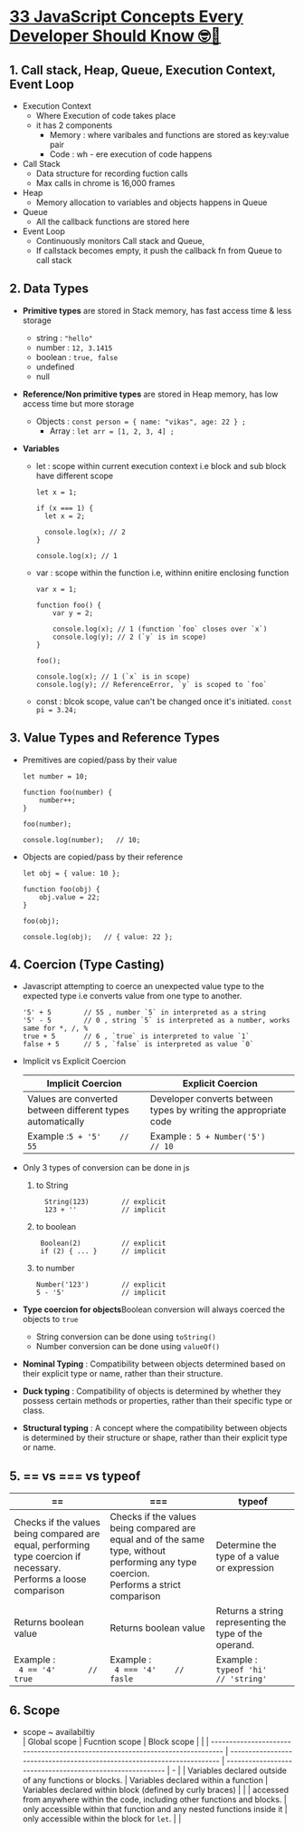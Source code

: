 # [33 JavaScript Concepts Every Developer Should Know 🤓️💯️](https://dev.to/eludadev/33-javascript-concepts-every-beginner-should-know-with-tutorials-4kao#1-call-stack)

## 1. Call stack, Heap, Queue, Execution Context, Event Loop

- Execution Context
  - Where Execution of code takes place
  - it has 2 components
    - Memory : where varibales and functions are stored as key:value pair
    - Code : wh - ere execution of code happens
- Call Stack
  - Data structure for recording fuction calls
  - Max calls in chrome is 16,000 frames
- Heap
  - Memory allocation to variables and objects happens in Queue
- Queue
  - All the callback functions are stored here
- Event Loop
  - Continuously monitors Call stack and Queue,
  - If callstack becomes empty, it push the callback fn from Queue to call stack

## 2. Data Types

- **Primitive types** are stored in Stack memory, has fast access time & less storage

  - string : `"hello"`
  - number : `12, 3.1415`
  - boolean : `true, false`
  - undefined
  - null

- **Reference/Non primitive types** are stored in Heap memory, has low access time but more storage

  - Objects : `const person = { name: "vikas", age: 22 } ;`
    - Array : `let arr = [1, 2, 3, 4] ;`

- **Variables**

  - let : scope within current execution context i.e block and sub block have different scope

    ```
    let x = 1;

    if (x === 1) {
      let x = 2;

      console.log(x); // 2
    }

    console.log(x); // 1
    ```

  - var : scope within the function i.e, withinn enitire enclosing function

    ```
    var x = 1;

    function foo() {
        var y = 2;

        console.log(x); // 1 (function `foo` closes over `x`)
        console.log(y); // 2 (`y` is in scope)
    }

    foo();

    console.log(x); // 1 (`x` is in scope)
    console.log(y); // ReferenceError, `y` is scoped to `foo`
    ```

  - const : blcok scope, value can't be changed once it's initiated.
    `const pi = 3.24;`

## 3. Value Types and Reference Types

- Premitives are copied/pass by their value

  ```
  let number = 10;

  function foo(number) {
      number++;
  }

  foo(number);

  console.log(number);   // 10;
  ```

- Objects are copied/pass by their reference

  ```
  let obj = { value: 10 };

  function foo(obj) {
      obj.value = 22;
  }

  foo(obj);

  console.log(obj);   // { value: 22 };
  ```

## 4. Coercion (Type Casting)

- Javascript attempting to coerce an unexpected value type to the expected type i.e converts value from one type to another.

  ```
  '5' + 5        // 55 , number `5` in interpreted as a string
  '5' - 5        // 0 , string `5` is interpreted as a number, works same for *, /, %
  true + 5       // 6 , `true` is interpreted to value `1`
  false + 5      // 5 , `false` is interpreted as value `0`
  ```

- Implicit vs Explicit Coercion

  | Implicit Coercion                                          | Explicit Coercion                                                |
  | ---------------------------------------------------------- | ---------------------------------------------------------------- |
  | Values are converted between different types automatically | Developer converts between types by writing the appropriate code |
  | Example :`5 + '5'    // 55`                                | Example :` 5 + Number('5')    // 10`                             |

- Only 3 types of conversion can be done in js

  1. to String
     ```
       String(123)        // explicit
       123 + ''           // implicit
     ```
  2. to boolean
     ```
      Boolean(2)          // explicit
      if (2) { ... }      // implicit
     ```
  3. to number
     ```
     Number('123')        // explicit
     5 - '5'              // implicit
     ```

- **Type coercion for objects**Boolean conversion will always coerced the objects to `true`

  - String conversion can be done using `toString()`
  - Number conversion can be done using `valueOf()`

- **Nominal Typing** : Compatibility between objects determined based on their explicit type or name, rather than their structure.
- **Duck typing** : Compatibility of objects is determined by whether they possess certain methods or properties, rather than their specific type or class.
- **Structural typing** : A concept where the compatibility between objects is determined by their structure or shape, rather than their explicit type or name.

## 5. == vs === vs typeof

| ==                                                                                                                     | ===                                                                                                                                         | typeof                                                 |
| ---------------------------------------------------------------------------------------------------------------------- | ------------------------------------------------------------------------------------------------------------------------------------------- | ------------------------------------------------------ |
| Checks if the values being compared are equal, performing type coercion if necessary.<br />Performs a loose comparison | Checks if the values being compared are equal and of the same type, without performing any type coercion.<br />Performs a strict comparison | Determine the type of a value or expression            |
| Returns boolean value                                                                                                  | Returns boolean value                                                                                                                       | Returns a string representing the type of the operand. |
| Example :<br />` 4 == '4'       // true`                                                                               | Example :<br />` 4 === '4'    // fasle`                                                                                                     | Example :<br />`typeof 'hi'    // 'string' `           |

## 6. Scope

- scope ~ availabiltiy  
  | Global scope | Fucntion scope | Block scope | |
  | ----------------------------------------------------------------------------- | ----------------------------------------------------------------------- | --------------------------------------------------------- | - |
  | Variables declared outside of any functions or blocks. | Variables declared within a function | Variables declared within block (defined by curly braces) | |
  | accessed from anywhere within the code, including other functions and blocks. | only accessible within that function and any nested functions inside it | only accessible within the block for `let`. | |

